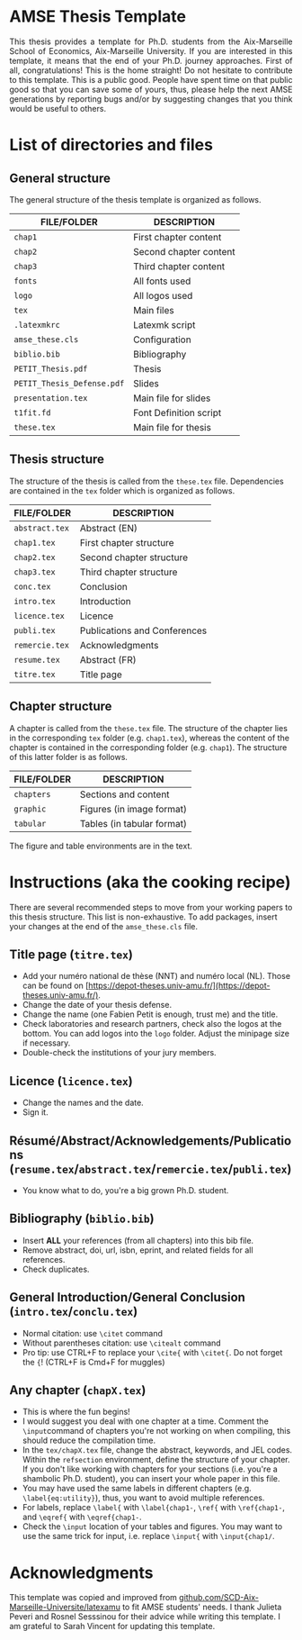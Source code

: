 # AMSE Thesis Template

<p align="justify">This thesis provides a template for Ph.D. students from the Aix-Marseille School of Economics, Aix-Marseille University. If you are interested in this template, it means that the end of your Ph.D. journey approaches. First of all, congratulations! This is the home straight! Do not hesitate to contribute to this template. This is a public good. People have spent time on that public good so that you can save some of yours, thus, please help the next AMSE generations by reporting bugs and/or by suggesting changes that you think would be useful to others.</p>

# List of directories and files

## General structure

The general structure of the thesis template is organized as follows.

| FILE/FOLDER                | DESCRIPTION |
| -------------------------- | -------------------------------------------------------------- |
| `chap1`                    | First chapter content |
| `chap2`                    | Second chapter content |
| `chap3`                    | Third chapter content |
| `fonts`                    | All fonts used |
| `logo`                     | All logos used|
| `tex`                      | Main files |
| `.latexmkrc`               | Latexmk script |
| `amse_these.cls`           | Configuration |
| `biblio.bib`               | Bibliography |
| `PETIT_Thesis.pdf`         | Thesis |
| `PETIT_Thesis_Defense.pdf` | Slides |
| `presentation.tex`         | Main file for slides |
| `t1fit.fd`                 | Font Definition script |
| `these.tex`                | Main file for thesis |

## Thesis structure

The structure of the thesis is called from the `these.tex` file. Dependencies are contained in the `tex` folder which is organized as follows.

| FILE/FOLDER             | DESCRIPTION                                                    |
| ----------------------- | -------------------------------------------------------------- |
| `abstract.tex`          | Abstract (EN) |
| `chap1.tex`             | First chapter structure |
| `chap2.tex`             | Second chapter structure |
| `chap3.tex`             | Third chapter structure |
| `conc.tex`              | Conclusion |
| `intro.tex`             | Introduction |
| `licence.tex`           | Licence |
| `publi.tex`           | Publications and Conferences |
| `remercie.tex`          | Acknowledgments |
| `resume.tex`            | Abstract (FR) |
| `titre.tex`             | Title page |

## Chapter structure

A chapter is called from the `these.tex` file. The structure of the chapter lies in the corresponding `tex` folder (e.g. `chap1.tex`), whereas the content of the chapter is contained in the corresponding folder (e.g. `chap1`). The structure of this latter folder is as follows.

| FILE/FOLDER             | DESCRIPTION                                                    |
| ----------------------- | -------------------------------------------------------------- |
| `chapters`              | Sections and content |
| `graphic`               | Figures (in image format) |
| `tabular`               | Tables (in tabular format) |

The figure and table environments are in the text.

# Instructions (aka the cooking recipe)

There are several recommended steps to move from your working papers to this thesis structure. This list is non-exhaustive. To add packages, insert your changes at the end of the `amse_these.cls` file.

## Title page (`titre.tex`)

- Add your numéro national de thèse (NNT) and numéro local (NL). Those can be found on  [https://depot-theses.univ-amu.fr/](https://depot-theses.univ-amu.fr/).
- Change the date of your thesis defense.
- Change the name (one Fabien Petit is enough, trust me) and the title.
- Check laboratories and research partners, check also the logos at the bottom. You can add logos into the `logo` folder. Adjust the minipage size if necessary.
- Double-check the institutions of your jury members.

## Licence (`licence.tex`)

- Change the names and the date.
- Sign it.

## Résumé/Abstract/Acknowledgements/Publications (`resume.tex`/`abstract.tex`/`remercie.tex`/`publi.tex`)

- You know what to do, you're a big grown Ph.D. student.

## Bibliography (`biblio.bib`)

- Insert **ALL** your references (from all chapters) into this bib file.
- Remove abstract, doi, url, isbn, eprint, and related fields for all references.
- Check duplicates.

## General Introduction/General Conclusion (`intro.tex`/`conclu.tex`)

- Normal citation: use `\citet` command
- Without parentheses citation: use `\citealt` command
- Pro tip: use CTRL+F to replace your `\cite{` with `\citet{`. Do not forget the `{`! (CTRL+F is Cmd+F for muggles)

## Any chapter (`chapX.tex`)

- This is where the fun begins!
- I would suggest you deal with one chapter at a time. Comment the `\input`command of chapters you're not working on when compiling, this should reduce the compilation time.
- In the `tex/chapX.tex` file, change the abstract, keywords, and JEL codes. Within the `refsection` environment, define the structure of your chapter. If you don't like working with chapters for your sections (i.e. you're a shambolic Ph.D. student), you can insert your whole paper in this file.
- You may have used the same labels in different chapters (e.g. `\label{eq:utility}`), thus, you want to avoid multiple references.
- For labels, replace `\label{` with `\label{chap1-`, `\ref{` with `\ref{chap1-`, and `\eqref{` with `\eqref{chap1-`.
- Check the `\input` location of your tables and figures. You may want to use the same trick for input, i.e. replace `\input{` with `\input{chap1/`.

# Acknowledgments

This template was copied and improved from [github.com/SCD-Aix-Marseille-Universite/latexamu](https://github.com/SCD-Aix-Marseille-Universite/latexamu) to fit AMSE students' needs. I thank Julieta Peveri and Rosnel Sesssinou for their advice while writing this template. I am grateful to Sarah Vincent for updating this template.
